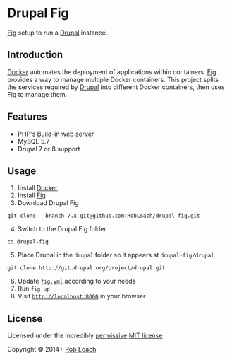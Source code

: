 # Drupal Fig

[Fig](http://fig.sh) setup to run a [Drupal](http://drupal.org) instance.


## Introduction

[Docker](http://docker.com) automates the deployment of applications within
containers. [Fig](http://fig.sh) provides a way to manage multiple Docker
containers. This project splits the services required by
[Drupal](http://drupal.org) into different Docker containers, then uses Fig
to manage them.


## Features

* [PHP's Build-in web server](http://php.net/manual/en/features.commandline.webserver.php)
* MySQL 5.7
* Drupal 7 or 8 support


## Usage

1. Install [Docker](http://docker.com)
2. Install [Fig](http://fig.sh)
3. Download Drupal Fig
  ```
  git clone --branch 7.x git@github.com:RobLoach/drupal-fig.git
  ```
4. Switch to the Drupal Fig folder
  ```
  cd drupal-fig
  ```
5. Place Drupal in the `drupal` folder so it appears at `drupal-fig/drupal`
  ```
  git clone http://git.drupal.org/project/drupal.git
  ```
6. Update [`fig.yml`](fig.yml) according to your needs
7. Run `fig up`
8. Visit [`http://localhost:8000`](http://localhost:8000) in your browser


## License

Licensed under the incredibly [permissive](http://en.wikipedia.org/wiki/Permissive_free_software_licence) [MIT license](http://creativecommons.org/licenses/MIT/)

Copyright &copy; 2014+ [Rob Loach](http://robloach.net)
